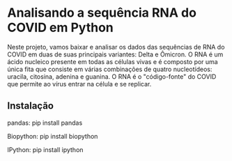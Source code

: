 # Analisando a sequência RNA do COVID em Python
Neste projeto, vamos baixar e analisar os dados das sequências de RNA do COVID em duas de suas principais variantes: Delta e Ômicron. O RNA é um ácido nucleico presente em todas as células vivas e é composto por uma única fita que consiste em várias combinações 
de quatro nucleotídeos: uracila, citosina, adenina e guanina. O RNA é o "código-fonte" do COVID que permite ao vírus entrar na célula e se replicar.

## Instalação
pandas: pip install pandas

Biopython: pip install biopython

IPython: pip install ipython

